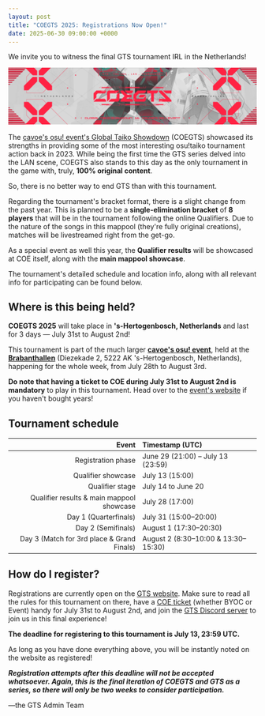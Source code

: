 ```yaml
---
layout: post
title: "COEGTS 2025: Registrations Now Open!"
date: 2025-06-30 09:00:00 +0000
---
```


We invite you to witness the final GTS tournament IRL in the Netherlands!

![](/wiki/shared/news/2025-06-29-coegts-2025-registrations-now-open/banner.png)

The [cavoe's osu! event's Global Taiko Showdown](https://gratiaproductions.com/coegts/home) (COEGTS) showcased its strengths in providing some of the most interesting osu!taiko tournament action back in 2023. While being the first time the GTS series delved into the LAN scene, COEGTS also stands to this day as the only tournament in the game with, truly, **100% original content**.

So, there is no better way to end GTS than with this tournament.

Regarding the tournament's bracket format, there is a slight change from the past year. This is planned to be a **single-elimination bracket** of **8 players** that will be in the tournament following the online Qualifiers. Due to the nature of the songs in this mappool (they're fully original creations), matches will be livestreamed right from the get-go.

As a special event as well this year, the **Qualifier results** will be showcased at COE itself, along with the **main mappool showcase**.

The tournament's detailed schedule and location info, along with all relevant info for participating can be found below.

## Where is this being held?

**COEGTS 2025** will take place in **'s-Hertogenbosch, Netherlands** and last for 3 days — July 31st to August 2nd!

This tournament is part of the much larger **[cavoe's osu! event](https://cavoe.events/)**, held at the **[Brabanthallen](https://www.google.com/maps/place/Brabanthallen+'s-Hertogenbosch/@51.70108,5.2877284,17z/data=!3m1!4b1!4m6!3m5!1s0x47c6ee65819003b5:0x91cdd97244523100!8m2!3d51.7010767!4d5.2903033!16s%2Fg%2F121gvb7r)** (Diezekade 2, 5222 AK 's-Hertogenbosch, Netherlands), happening for the whole week, from July 28th to August 3rd.

**Do note that having a ticket to COE during July 31st to August 2nd is mandatory** to play in this tournament. Head over to the [event's website](https://cavoe.events) if you haven't bought years!
 

## Tournament schedule

| Event | Timestamp (UTC) |
| --: | :-- |
| Registration phase | June 29 (21:00) – July 13 (23:59) |
| Qualifier showcase | July 13 (15:00) |
| Qualifier stage | July 14 to June 20 |
| Qualifier results & main mappool showcase | July 28 (17:00) |
| Day 1 (Quarterfinals) | July 31 (15:00–20:00) |
| Day 2 (Semifinals) | August 1 (17:30–20:30) |
| Day 3 (Match for 3rd place & Grand Finals) | August 2 (8:30–10:00 & 13:30–15:30) |

## How do I register?

Registrations are currently open on the [GTS website](https://gratiaproductions.com/coegts/home). Make sure to read all the rules for this tournament on there, have a [COE ticket](https://cavoe.events/) (whether BYOC or Event) handy for July 31st to August 2nd, and join the [GTS Discord server](https://discord.com/invite/3mGC3HB) to join us in this final experience!

**The deadline for registering to this tournament is July 13, 23:59 UTC.**

As long as you have done everything above, you will be instantly noted on the website as registered!

***Registration attempts after this deadline will not be accepted whatsoever. Again, this is the final iteration of COEGTS and GTS as a series, so there will only be two weeks to consider participation.***

—the GTS Admin Team
